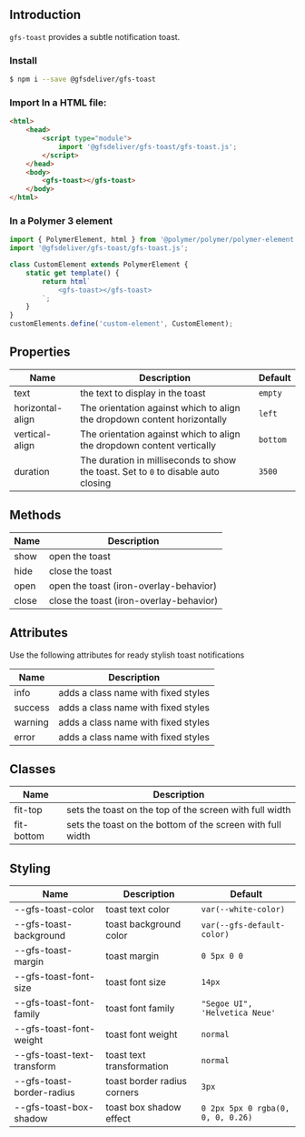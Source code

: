 ## Introduction
`gfs-toast` provides a subtle notification toast.

### Install

```bash
$ npm i --save @gfsdeliver/gfs-toast
```

### Import In a HTML file:

```html
<html>
    <head>
        <script type="module">
            import '@gfsdeliver/gfs-toast/gfs-toast.js';
        </script>
    </head>
    <body>
        <gfs-toast></gfs-toast>
    </body>
</html>
```

### In a Polymer 3 element
```js
import { PolymerElement, html } from '@polymer/polymer/polymer-element.js';
import '@gfsdeliver/gfs-toast/gfs-toast.js';

class CustomElement extends PolymerElement {
    static get template() {
        return html`
            <gfs-toast></gfs-toast>
        `;
    }
}
customElements.define('custom-element', CustomElement);
```


## Properties
Name      | Description     | Default
----------|-----------------|--------
text | the text to display in the toast | `empty`
horizontal-align | The orientation against which to align the dropdown content horizontally | `left`
vertical-align | The orientation against which to align the dropdown content vertically | `bottom`
duration | The duration in milliseconds to show the toast. Set to `0` to disable auto closing | `3500`


## Methods
Name | Description
-----|------------
show | open the toast
hide | close the toast
open | open the toast (iron-overlay-behavior)
close | close the toast (iron-overlay-behavior)


## Attributes
Use the following attributes for ready stylish toast notifications

Name   | Description
-------|------------
info | adds a class name with fixed styles
success | adds a class name with fixed styles
warning | adds a class name with fixed styles
error | adds a class name with fixed styles


## Classes
Name      | Description
----------|------------
fit-top | sets the toast on the top of the screen with full width
fit-bottom | sets the toast on the bottom of the screen with full width


## Styling
Name              | Description         | Default
------------------|---------------------|--------
--gfs-toast-color | toast text color | `var(--white-color)`
--gfs-toast-background | toast background color | `var(--gfs-default-color)`
--gfs-toast-margin | toast margin | `0 5px 0 0`
--gfs-toast-font-size | toast font size | `14px`
--gfs-toast-font-family | toast font family | `"Segoe UI", 'Helvetica Neue'`
--gfs-toast-font-weight | toast font weight | `normal`
--gfs-toast-text-transform | toast text transformation | `normal`
--gfs-toast-border-radius | toast border radius corners | `3px`
--gfs-toast-box-shadow | toast box shadow effect | `0 2px 5px 0 rgba(0, 0, 0, 0.26)`
